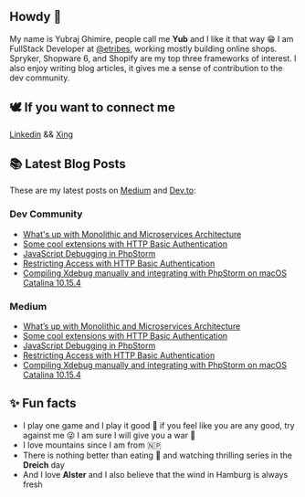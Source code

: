 ## Howdy 👋

My name is Yubraj Ghimire, people call me **Yub** and I like it that way 😁 I am FullStack Developer at [@etribes](https://github.com/eTribes-Connect-GmbH), working mostly building online shops. Spryker, Shopware 6, and Shopify are my top three frameworks of interest. I also enjoy writing blog articles, it gives me a sense of contribution to the dev community.   

## 🕊 If you want to connect me
[Linkedin](https://www.linkedin.com/in/yubraj-ghimire-20241384/) && [Xing](https://www.xing.com/profile/Yubraj_Ghimire/cv)

## 📚 Latest Blog Posts

These are my latest posts on [Medium](https://medium.com/@yubraj.ghimire) and [Dev.to](https://dev.to/uvdepanda):

### Dev Community

<!-- DEVTO:START -->
- [What's up with Monolithic and Microservices Architecture](https://dev.to/etribes/what-s-up-with-monolithic-and-microservices-architecture-4d6o)
- [Some cool extensions with HTTP Basic Authentication](https://dev.to/etribes/some-cool-extensions-with-basic-authentication-4l2j)
- [JavaScript Debugging in PhpStorm](https://dev.to/etribes/javascript-debugging-in-phpstorm-43n0)
- [Restricting Access with HTTP Basic Authentication](https://dev.to/etribes/restricting-access-with-http-basic-authentication-5ac0)
- [Compiling Xdebug manually and integrating with PhpStorm on macOS Catalina 10.15.4](https://dev.to/etribes/compiling-xdebug-manually-and-integrating-with-phpstorm-on-macos-catalina-10-15-4-4d0n)
<!-- DEVTO:END -->

### Medium

<!-- MEDIUM:START -->
- [What’s up with Monolithic and Microservices Architecture](https://medium.com/etribes-tech/whats-up-with-monolithic-and-microservices-architecture-797d4442d944?source=rss-2f3eba92fb8b------2)
- [Some cool extensions with HTTP Basic Authentication](https://medium.com/etribes-tech/some-cool-extensions-with-http-basic-authentication-1cf62e173a67?source=rss-2f3eba92fb8b------2)
- [JavaScript Debugging in PhpStorm](https://medium.com/etribes-tech/javascript-debugging-in-phpstorm-87b71a941e26?source=rss-2f3eba92fb8b------2)
- [Restricting Access with HTTP Basic Authentication](https://medium.com/etribes-tech/restricting-access-with-http-basic-authentication-fdfde20f4e33?source=rss-2f3eba92fb8b------2)
- [Compiling Xdebug manually and integrating with PhpStorm on macOS Catalina 10.15.4](https://medium.com/etribes-tech/compiling-xdebug-manually-and-integrating-with-phpstorm-on-macos-catalina-10-15-4-983074d4d324?source=rss-2f3eba92fb8b------2)
<!-- MEDIUM:END -->

## ✨ Fun facts

- I play one game and I play it good 🏓 if you feel like you are any good, try against me 😜 I am sure I will give you a war 👊 
- I love mountains since I am from 🇳🇵 
- There is nothing better than eating 🍜 and watching thrilling series in the **Dreich** day
- And I love **Alster** and I also believe that the wind in Hamburg is always fresh




